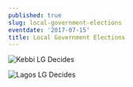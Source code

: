 ```yaml
---
published: true
slug: local-government-elections
eventdate: '2017-07-15'
title: Local Government Elections
---
```


![Kebbi LG Decides](http://www.shineyoureye.org/info/local-government-elections "Local Government Elections")

![Lagos LG Decides](http://www.shineyoureye.org/info/local-government-elections "Local Government Elections")
